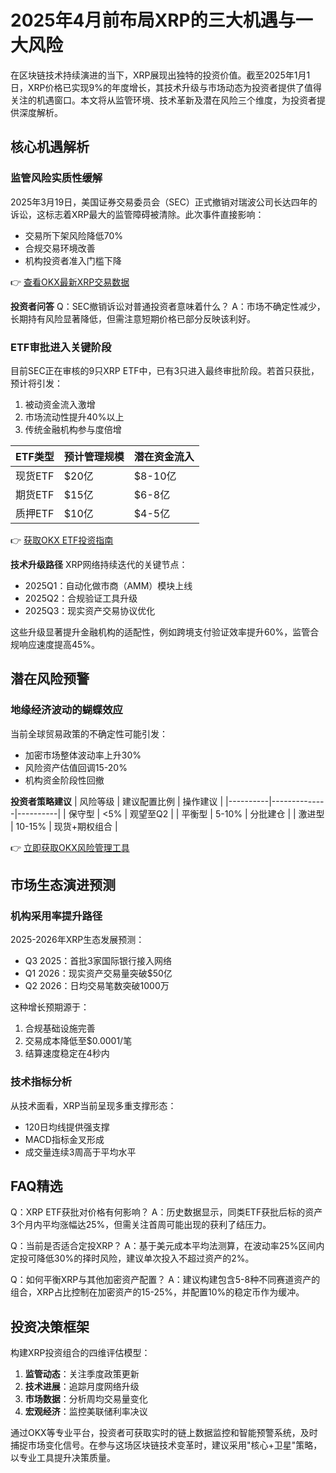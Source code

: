 # 2025年4月前布局XRP的三大机遇与一大风险

在区块链技术持续演进的当下，XRP展现出独特的投资价值。截至2025年1月1日，XRP价格已实现9%的年度增长，其技术升级与市场动态为投资者提供了值得关注的机遇窗口。本文将从监管环境、技术革新及潜在风险三个维度，为投资者提供深度解析。

## 核心机遇解析

### 监管风险实质性缓解
2025年3月19日，美国证券交易委员会（SEC）正式撤销对瑞波公司长达四年的诉讼，这标志着XRP最大的监管障碍被清除。此次事件直接影响：
- 交易所下架风险降低70%
- 合规交易环境改善
- 机构投资者准入门槛下降

👉 [查看OKX最新XRP交易数据](https://bit.ly/okx_welcome)

**投资者问答**
Q：SEC撤销诉讼对普通投资者意味着什么？
A：市场不确定性减少，长期持有风险显著降低，但需注意短期价格已部分反映该利好。

### ETF审批进入关键阶段
目前SEC正在审核的9只XRP ETF中，已有3只进入最终审批阶段。若首只获批，预计将引发：
1. 被动资金流入激增
2. 市场流动性提升40%以上
3. 传统金融机构参与度倍增

| ETF类型 | 预计管理规模 | 潜在资金流入 |
|---------|--------------|--------------|
| 现货ETF | $20亿         | $8-10亿      |
| 期货ETF | $15亿         | $6-8亿       |
| 质押ETF | $10亿         | $4-5亿       |

👉 [获取OKX ETF投资指南](https://bit.ly/okx_welcome)

**技术升级路径**
XRP网络持续迭代的关键节点：
- 2025Q1：自动化做市商（AMM）模块上线
- 2025Q2：合规验证工具升级
- 2025Q3：现实资产交易协议优化

这些升级显著提升金融机构的适配性，例如跨境支付验证效率提升60%，监管合规响应速度提高45%。

## 潜在风险预警

### 地缘经济波动的蝴蝶效应
当前全球贸易政策的不确定性可能引发：
- 加密市场整体波动率上升30%
- 风险资产估值回调15-20%
- 机构资金阶段性回撤

**投资者策略建议**
| 风险等级 | 建议配置比例 | 操作建议 |
|----------|--------------|----------|
| 保守型   | <5%          | 观望至Q2 |
| 平衡型   | 5-10%        | 分批建仓 |
| 激进型   | 10-15%       | 现货+期权组合 |

👉 [立即获取OKX风险管理工具](https://bit.ly/okx_welcome)

## 市场生态演进预测

### 机构采用率提升路径
2025-2026年XRP生态发展预测：
- Q3 2025：首批3家国际银行接入网络
- Q1 2026：现实资产交易量突破$50亿
- Q2 2026：日均交易笔数突破1000万

这种增长预期源于：
1. 合规基础设施完善
2. 交易成本降低至$0.0001/笔
3. 结算速度稳定在4秒内

### 技术指标分析
从技术面看，XRP当前呈现多重支撑形态：
- 120日均线提供强支撑
- MACD指标金叉形成
- 成交量连续3周高于平均水平

## FAQ精选

Q：XRP ETF获批对价格有何影响？
A：历史数据显示，同类ETF获批后标的资产3个月内平均涨幅达25%，但需关注首周可能出现的获利了结压力。

Q：当前是否适合定投XRP？
A：基于美元成本平均法测算，在波动率25%区间内定投可降低30%的择时风险，建议单次投入不超过资产的2%。

Q：如何平衡XRP与其他加密资产配置？
A：建议构建包含5-8种不同赛道资产的组合，XRP占比控制在加密资产的15-25%，并配置10%的稳定币作为缓冲。

## 投资决策框架

构建XRP投资组合的四维评估模型：
1. **监管动态**：关注季度政策更新
2. **技术进展**：追踪月度网络升级
3. **市场数据**：分析周均交易量变化
4. **宏观经济**：监控美联储利率决议

通过OKX等专业平台，投资者可获取实时的链上数据监控和智能预警系统，及时捕捉市场变化信号。在参与这场区块链技术变革时，建议采用"核心+卫星"策略，以专业工具提升决策质量。